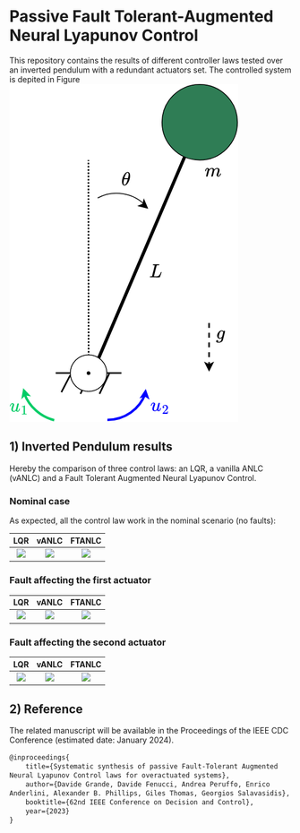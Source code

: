# Passive Fault Tolerant-Augmented Neural Lyapunov Control  

This repository contains the results of different controller laws tested over an inverted pendulum with a redundant actuators set.
The controlled system is depited in Figure
![](results/inverted_pendulum_redundant.png)


## 1) Inverted Pendulum results
Hereby the comparison of three control laws: an LQR, a vanilla ANLC (vANLC) and a Fault Tolerant Augmented Neural Lyapunov Control. 

### Nominal case
As expected, all the control law work in the nominal scenario (no faults):


LQR                        |  vANLC                    | FTANLC
:-------------------------:|:-------------------------:|:-------------------------:
![](results/campaign_1009/animationLQR(nominal).gif) | ![](results/campaign_1009/animationvANLC(nominal).gif) | ![](results/campaign_1009/animationFTANLC(nominal).gif)


### Fault affecting the first actuator
LQR                        |  vANLC                    | FTANLC
:-------------------------:|:-------------------------:|:-------------------------:
![](results/campaign_1009/animationLQR(fault_1).gif) | ![](results/campaign_1009/animationvANLC(fault_1).gif) | ![](results/campaign_1009/animationFTANLC(fault_1).gif)



### Fault affecting the second actuator
LQR                        |  vANLC                    | FTANLC
:-------------------------:|:-------------------------:|:-------------------------:
![](results/campaign_1009/animationLQR(fault_2).gif) | ![](results/campaign_1009/animationvANLC(fault_2).gif) | ![](results/campaign_1009/animationFTANLC(fault_2).gif)



## 2) Reference

The related manuscript will be available in the Proceedings of the IEEE CDC Conference (estimated date: January 2024).  
  
```
@inproceedings{
    title={Systematic synthesis of passive Fault-Tolerant Augmented Neural Lyapunov Control laws for overactuated systems},
    author={Davide Grande, Davide Fenucci, Andrea Peruffo, Enrico Anderlini, Alexander B. Phillips, Giles Thomas, Georgios Salavasidis},
    booktitle={62nd IEEE Conference on Decision and Control},
    year={2023}
}
```


